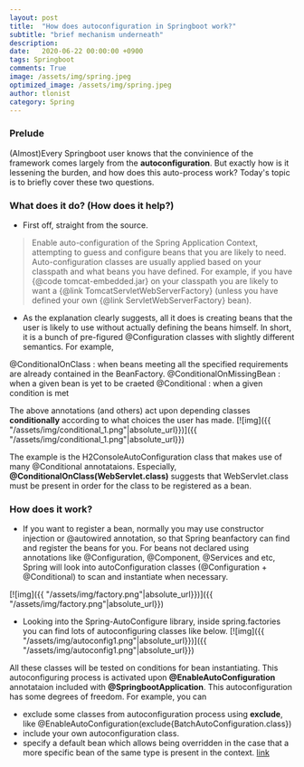 ```yaml
---
layout: post
title:  "How does autoconfiguration in Springboot work?"
subtitle: "brief mechanism underneath"
description:
date:   2020-06-22 00:00:00 +0900
tags: Springboot
comments: True
image: /assets/img/spring.jpeg
optimized_image: /assets/img/spring.jpeg
author: tlonist
category: Spring
---
```



### Prelude

(Almost)Every Springboot user knows that the convinience of the framework comes largely from the **autoconfiguration**. But exactly how is it lessening the burden, and how does this auto-process work? Today's topic is to briefly cover these two questions.

### What does it do? (How does it help?)

- First off, straight from the source.
>Enable auto-configuration of the Spring Application Context, attempting to guess and
configure beans that you are likely to need. Auto-configuration classes are usually
applied based on your classpath and what beans you have defined. For example, if you
have {@code tomcat-embedded.jar} on your classpath you are likely to want a
{@link TomcatServletWebServerFactory} (unless you have defined your own
>{@link ServletWebServerFactory} bean).

- As the explanation clearly suggests, all it does is creating beans that the user is likely to use without actually defining the beans himself. In short, it is a bunch of pre-figured @Configuration classes with slightly different semantics. For example,

@ConditionalOnClass : when beans meeting all the specified requirements are already contained in the BeanFactory. 
@ConditionalOnMissingBean : when a given bean is yet to be craeted
@Conditional : when a given condition is met

The above annotations (and others) act upon depending classes **conditionally** according to what choices the user has made. 
[![img]({{ "/assets/img/conditional_1.png"|absolute_url}})]({{ "/assets/img/conditional_1.png"|absolute_url}})

The example is the H2ConsoleAutoConfiguration class that makes use of many @Conditional annotataions. Especially, **@ConditionalOnClass(WebServlet.class)** suggests that WebServlet.class must be present in order for the class to be registered as a bean.


### How does it work?

- If you want to register a bean, normally you may use constructor injection or @autowired annotation, so that Spring beanfactory can find and register the beans for you. For beans not declared using annotations like @Configuration, @Component, @Services and etc, Spring will look into autoConfiguration classes (@Configuration + @Conditional) to scan and instantiate when necessary.

[![img]({{ "/assets/img/factory.png"|absolute_url}})]({{ "/assets/img/factory.png"|absolute_url}})

- Looking into the Spring-AutoConfigure library, inside spring.factories you can find lots of autoconfiguring classes like below.
[![img]({{ "/assets/img/autoconfig1.png"|absolute_url}})]({{ "/assets/img/autoconfig1.png"|absolute_url}})

All these classes will be tested on conditions for bean instantiating. This autoconfiguring process is activated upon **@EnableAutoConfiguration** annotataion included with **@SpringbootApplication**. This autoconfiguration has some degrees of freedom. For example, you can
- exclude some classes from autoconfiguration process using **exclude**, like @EnableAutoConfiguration(exclude{BatchAutoConfiguration.class})
- include your own autoconfiguration class.
- specify a default bean which allows being overridden in the case that a more specific bean of the same type is present in the context. [link](https://stackoverflow.com/questions/50796810/what-does-the-spring-annotation-conditionalonmissingbean-do)


